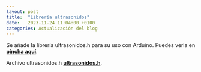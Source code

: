 ```yaml
---
layout: post
title:  "Librería ultrasonidos"
date:   2023-11-24 11:04:00 +0100
categories: Actualización del blog
---
```

Se añade la librería ultrasonidos.h para su uso con Arduino.
Puedes verla en **[pincha aquí](https://davidgsieiro.github.io/blog/ultrasonidos)**.

Archivo ultrasonidos.h **[ultrasonidos.h](https://github.com/davidgsieiro/blog/ultrasonidos/ultrasonidos.h)**.
